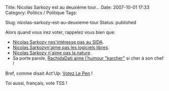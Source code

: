 Title: Nicolas Sarkozy est au deuxième tour...
Date: 2007-10-01 17:33
Category: Politics / Politique
Tags: <?xml version="1.0" encoding="utf-8"?>

Slug: nicolas-sarkozy-est-au-deuxieme-tour
Status: published

Alors quand vous irez voter, rappelez vous bien que:

-   [Nicolas Sarkozy nes'intéresse pas au SIDA](\%22http://www.aides.org/presse/communiques/sarkozy-2-actu.php\%22).
-   [Nicolas Sarkozyn'aime pas les logiciels libres](\%22http://www.ffii.fr/sarkozy-presidentielle-2007\%22).
-   [Nicolas Sarkozy n'aime pas la nature](\%22http://www.lalliance-2007.org/index.php?page=notes&parti=HDDB45794bbf919f8&mode=campagne\%22).
-   Sa porte parole, [RachidaDati aime l'humour "karcher"](\%22http://youtube.com/watch?v=xR7pHvh-y5A\%22) si cher à son chef !

Bref, comme disait Act'Up: [Votez Le Pen](\%22http://www.indigenes37.org/IMG/arton141.jpg\%22) !  
  
Toi aussi, français, vote TSS !
